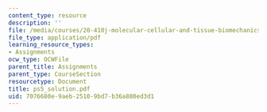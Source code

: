 ```yaml
---
content_type: resource
description: ''
file: /media/courses/20-410j-molecular-cellular-and-tissue-biomechanics-be-410j-spring-2003/7076680e9aeb25109bd7b36a880ed3d1_ps5_solution.pdf
file_type: application/pdf
learning_resource_types:
- Assignments
ocw_type: OCWFile
parent_title: Assignments
parent_type: CourseSection
resourcetype: Document
title: ps5_solution.pdf
uid: 7076680e-9aeb-2510-9bd7-b36a880ed3d1
---
```

